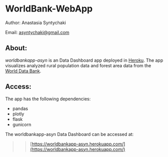 # WorldBank-WebApp

Author: Anastasia Syntychaki

Email: asyntychaki@gmail.com

## About:
<i>worldbankapp-asyn</i> is an Data Dashboard app deployed in [Heroku](https://www.heroku.com). The app visualizes analyzed rural population data and forest area data from the [World Data Bank](https://data.worldbank.org/).

## Access:
The app has the following dependencies:

* pandas
* plotly
* flask
* gunicorn

The worldbankapp-asyn Data Dashboard can be accessed at:
>> [https://worldbankapp-asyn.herokuapp.com/](https://worldbankapp-asyn.herokuapp.com/)


